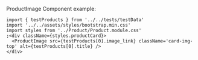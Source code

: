 ProductImage Component example:

```tsx inside Markdown
import { testProducts } from '../../tests/testData'
import '../../assets/styles/bootstrap.min.css'
import styles from '../Product/Product.module.css'
;<div className={styles.productCard}>
  <ProductImage src={testProducts[0].image_link} className='card-img-top' alt={testProducts[0].title} />
</div>
```
